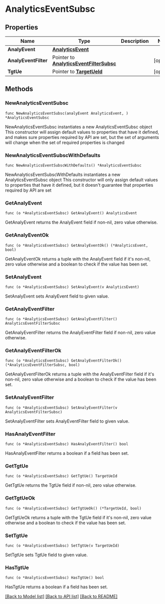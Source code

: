 # AnalyticsEventSubsc

## Properties

Name | Type | Description | Notes
------------ | ------------- | ------------- | -------------
**AnalyEvent** | [**AnalyticsEvent**](AnalyticsEvent.md) |  | 
**AnalyEventFilter** | Pointer to [**AnalyticsEventFilterSubsc**](AnalyticsEventFilterSubsc.md) |  | [optional] 
**TgtUe** | Pointer to [**TargetUeId**](TargetUeId.md) |  | [optional] 

## Methods

### NewAnalyticsEventSubsc

`func NewAnalyticsEventSubsc(analyEvent AnalyticsEvent, ) *AnalyticsEventSubsc`

NewAnalyticsEventSubsc instantiates a new AnalyticsEventSubsc object
This constructor will assign default values to properties that have it defined,
and makes sure properties required by API are set, but the set of arguments
will change when the set of required properties is changed

### NewAnalyticsEventSubscWithDefaults

`func NewAnalyticsEventSubscWithDefaults() *AnalyticsEventSubsc`

NewAnalyticsEventSubscWithDefaults instantiates a new AnalyticsEventSubsc object
This constructor will only assign default values to properties that have it defined,
but it doesn't guarantee that properties required by API are set

### GetAnalyEvent

`func (o *AnalyticsEventSubsc) GetAnalyEvent() AnalyticsEvent`

GetAnalyEvent returns the AnalyEvent field if non-nil, zero value otherwise.

### GetAnalyEventOk

`func (o *AnalyticsEventSubsc) GetAnalyEventOk() (*AnalyticsEvent, bool)`

GetAnalyEventOk returns a tuple with the AnalyEvent field if it's non-nil, zero value otherwise
and a boolean to check if the value has been set.

### SetAnalyEvent

`func (o *AnalyticsEventSubsc) SetAnalyEvent(v AnalyticsEvent)`

SetAnalyEvent sets AnalyEvent field to given value.


### GetAnalyEventFilter

`func (o *AnalyticsEventSubsc) GetAnalyEventFilter() AnalyticsEventFilterSubsc`

GetAnalyEventFilter returns the AnalyEventFilter field if non-nil, zero value otherwise.

### GetAnalyEventFilterOk

`func (o *AnalyticsEventSubsc) GetAnalyEventFilterOk() (*AnalyticsEventFilterSubsc, bool)`

GetAnalyEventFilterOk returns a tuple with the AnalyEventFilter field if it's non-nil, zero value otherwise
and a boolean to check if the value has been set.

### SetAnalyEventFilter

`func (o *AnalyticsEventSubsc) SetAnalyEventFilter(v AnalyticsEventFilterSubsc)`

SetAnalyEventFilter sets AnalyEventFilter field to given value.

### HasAnalyEventFilter

`func (o *AnalyticsEventSubsc) HasAnalyEventFilter() bool`

HasAnalyEventFilter returns a boolean if a field has been set.

### GetTgtUe

`func (o *AnalyticsEventSubsc) GetTgtUe() TargetUeId`

GetTgtUe returns the TgtUe field if non-nil, zero value otherwise.

### GetTgtUeOk

`func (o *AnalyticsEventSubsc) GetTgtUeOk() (*TargetUeId, bool)`

GetTgtUeOk returns a tuple with the TgtUe field if it's non-nil, zero value otherwise
and a boolean to check if the value has been set.

### SetTgtUe

`func (o *AnalyticsEventSubsc) SetTgtUe(v TargetUeId)`

SetTgtUe sets TgtUe field to given value.

### HasTgtUe

`func (o *AnalyticsEventSubsc) HasTgtUe() bool`

HasTgtUe returns a boolean if a field has been set.


[[Back to Model list]](../README.md#documentation-for-models) [[Back to API list]](../README.md#documentation-for-api-endpoints) [[Back to README]](../README.md)


